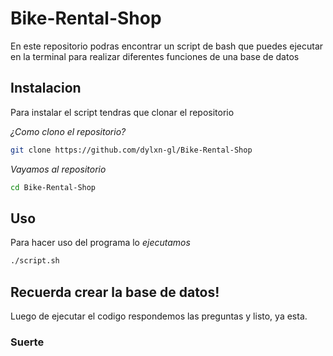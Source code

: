 # Bike-Rental-Shop

En este repositorio podras encontrar un script de bash que puedes ejecutar en la terminal para realizar diferentes funciones de una base de datos

## Instalacion 

Para instalar el script tendras que clonar el repositorio 

*¿Como clono el repositorio?*

```bash
git clone https://github.com/dylxn-gl/Bike-Rental-Shop
```

*Vayamos al repositorio*

```bash
cd Bike-Rental-Shop
```

## Uso

Para hacer uso del programa lo *ejecutamos* 

```bash
./script.sh
```

## Recuerda crear la base de datos!

Luego de ejecutar el codigo respondemos las preguntas y listo, ya esta. 

### Suerte

